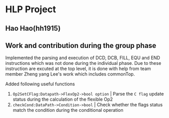 # HLP Project  
## Hao Hao(hh1915)

## Work and contribution during the group phase 

Implemented the parsing and execution of DCD, DCB, FILL, EQU and END instructions which was not done during the individual phase. Due to these instruction are excuted at the top level, it is done with help from team member Zheng yang Lee's work which includes commonTop.   

Added following useful functions
1. `Op2SetCFlag:Datapath->FlexOp2->bool option` | Parse the `C flag` update status during the calculation of the flexible Op2
2. `checkCond:DataPath->Condition->bool` | Check whether the flags status match the condition during the conditional operation
    
    










